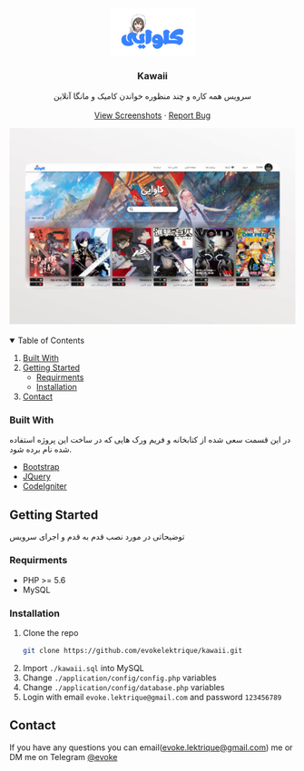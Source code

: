 <br />
<p align="center">
  <a href="https://github.com/evokelektrique/applink-php">
    <img src="./public/img/logo_blue.png?raw=true" alt="Logo" width="150">
  </a>

  <h3 align="center">Kawaii</h3>

  <p align="center">
    سرویس همه کاره و چند منظوره خواندن کامیک و مانگا آنلاین
    <br />
    <br />
    <a href="https://github.com/evokelektrique/kawaii/screenshots">View Screenshots</a>
    ·
    <a href="https://github.com/evokelektrique/kawaii/issues">Report Bug</a>
  </p>
</p>

<a href="https://github.com/evokelektrique/kawaii">
  <img src="./screenshots/preview.jpg?raw=true" alt="Logo" width="1024" >
</a>

<br />
<br />

<!-- TABLE OF CONTENTS -->
<details open="open">
  <summary>Table of Contents</summary>
  <ol>
    <li><a href="#built-with">Built With</a></li>
    <li>
      <a href="#getting-started">Getting Started</a>
      <ul>
        <li><a href="#requirments">Requirments</a></li>
        <li><a href="#installation">Installation</a></li>
      </ul>
    </li>
    <li><a href="#contact">Contact</a></li>
  </ol>
</details>


### Built With

در این قسمت سعی شده از کتابخانه و فریم ورک هایی که در ساخت این پروژه استفاده شده نام برده شود.
* [Bootstrap](https://getbootstrap.com)
* [JQuery](https://jquery.com)
* [CodeIgniter](https://codeigniter.com)




<!-- GETTING STARTED -->
## Getting Started

توضیحاتی در مورد نصب قدم به قدم و اجرای سرویس

### Requirments
- PHP >= 5.6
- MySQL

### Installation

1. Clone the repo
   ```sh
   git clone https://github.com/evokelektrique/kawaii.git
   ```
2. Import `./kawaii.sql` into MySQL
3. Change `./application/config/config.php` variables
4. Change `./application/config/database.php` variables
5. Login with email `evoke.lektrique@gmail.com` and password `123456789`

<!-- CONTACT -->
## Contact
If you have any questions you can email(evoke.lektrique@gmail.com) me or DM me on Telegram [@evoke](https://t.me/evoke)
